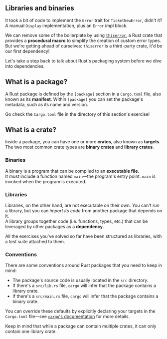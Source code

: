 ## Libraries and binaries

It took a bit of code to implement the `Error` trait for `TicketNewError`, didn't it?\
A manual `Display` implementation, plus an `Error` impl block.

We can remove some of the boilerplate by using [`thiserror`](https://docs.rs/thiserror/latest/thiserror/),
a Rust crate that provides a **procedural macro** to simplify the creation of custom error types.\
But we're getting ahead of ourselves: `thiserror` is a third-party crate, it'd be our first dependency!

Let's take a step back to talk about Rust's packaging system before we dive into dependencies.

## What is a package?

A Rust package is defined by the `[package]` section in a `Cargo.toml` file, also known as its **manifest**.
Within `[package]` you can set the package's metadata, such as its name and version.

Go check the `Cargo.toml` file in the directory of this section's exercise!

## What is a crate?

Inside a package, you can have one or more **crates**, also known as **targets**.\
The two most common crate types are **binary crates** and **library crates**.

### Binaries

A binary is a program that can be compiled to an **executable file**.\
It must include a function named `main`—the program's entry point. `main` is invoked when the program is executed.

### Libraries

Libraries, on the other hand, are not executable on their own. You can't _run_ a library,
but you can _import its code_ from another package that depends on it.\
A library groups together code (i.e. functions, types, etc.) that can be leveraged by other packages as a **dependency**.

All the exercises you've solved so far have been structured as libraries, with a test suite attached to them.

### Conventions

There are some conventions around Rust packages that you need to keep in mind:

- The package's source code is usually located in the `src` directory.
- If there's a `src/lib.rs` file, `cargo` will infer that the package contains a library crate.
- If there's a `src/main.rs` file, `cargo` will infer that the package contains a binary crate.

You can override these defaults by explicitly declaring your targets in the `Cargo.toml` file—see
[`cargo`'s documentation](https://doc.rust-lang.org/cargo/reference/cargo-targets.html#cargo-targets) for more details.

Keep in mind that while a package can contain multiple crates, it can only contain one library crate.
